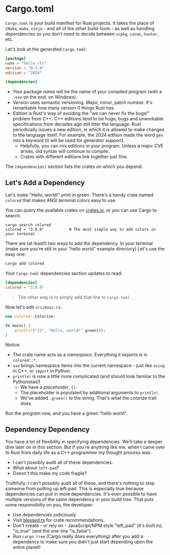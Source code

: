 # Cargo.toml

`Cargo.toml` is your build manifest for Rust projects. It takes the place of `CMake`, `make`, `ninja` - and all of the other build-tools - as well as handling dependencies so you don't need to decide between `vcpkg`, `conan`, `hunter`, etc.

Let's look at the generated `Cargo.toml`:

```toml
[package]
name = "hello_rtx"
version = "0.1.0"
edition = "2024"

[dependencies]
```

* Your package *name* will be the name of your compiled program (with a `.exe` on the end, on Windows).
* *Version* uses semantic versioning. Major, minor, patch number. It's remarkable how many version 0 things Rust has.
* *Edition* is Rust's way of avoiding the "we can never fix the bugs!" problem from C++. C++ editions tend to be huge, bugs and unworkable specifications from decades ago still litter the language. Rust periodically issues a new edition, in which it is allowed to make changes to the language itself. For example, the 2024 edition made the word `gen` into a keyword (it will be used for generator support).
    * Helpfully, you can mix editions in your program. Unless a major CVE arises, old syntax will continue to compile.
    * Crates with different editions link together just fine.

The `[dependencies]` section lists the crates on which you depend.

## Let's Add a Dependency

Let's make "Hello, world!" print in green. There's a handy crate named `colored` that makes ANSI terminal colors easy to use.

You can query the available crates on [crates.io](https://crates.io), or you can use Cargo to search:

```
cargo search colored
colored = "3.0.0"           # The most simple way to add colors in your terminal
```

There are (at least!) two ways to add the dependency. In your terminal (make sure you're still in your "hello world" example directory) Let's use the easy one:

```bash
cargo add colored
```

Your `Cargo.toml` dependencies section updates to read:

```toml
[dependencies]
colored = "3.0.0"
```

> The other way is to simply add that line to `Cargo.toml`.

Now let's edit `src/main.rs`:

```rust
use colored::Colorize;

fn main() {
    println!("{}", "Hello, world!".green());
}
```

Notice:

* The crate name acts as a *namespace*. Everything it exports is in `colored::*`.
* `use` brings namespace items into the current namespace - just like `using` in C++, or `import` in Python.
* `println!` is now a little more complicated (and should look familiar to the Pythonistas!)
    * We have a *placeholder*, `{}`.
    * The placeholder is populated by additional arguments to `println!`.
    * We've added `.green()` to the string. That's what the colorize trait does.


Run the program now, and you have a green "hello world".

## Dependency Dependency

You have a lot of flexibility in specifying dependencies. We'll take a deeper dive later on in this section. But if you're anything like me, when I came over to Rust from daily life as a C++ programmer my thought process was:

* I can't possibly audit all of these dependencies.
* What about `left-pad`?
* Doesn't this make my code fragile?

Truthfully: I can't possibly audit all of these, and there's nothing to stop someone from putting up left-pad. This is especially true because dependencies can pull in more dependencies. It's even possible to have multiple versions of the same dependency in your build tree. That puts some responsibilty on you, the developer: 

* Use dependencies judiciously.
* Visit [blessed.rs](https://blessed.rs) for crate recommendations.
* Don't create - or rely on - JavaScript/NPM style "left_pad" (it's built in), "is_true" (and the one-line "is_false").
* Run `cargo tree` (Cargo really does everything) after you add a dependency to make sure you didn't just start depending upon the entire planet!
